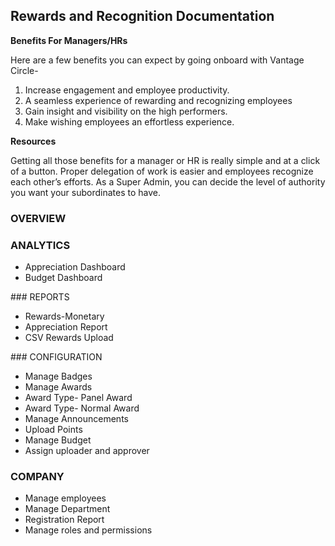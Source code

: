 ## Rewards and Recognition Documentation

**Benefits For Managers/HRs** <br>

Here are a few benefits you can expect by going onboard with Vantage Circle-
<ol>
  <li>Increase engagement and employee productivity.</li>
  <li>A seamless experience of rewarding and recognizing employees</li>
  <li>Gain insight and visibility on the high performers.</li>
  <li>Make wishing employees an effortless experience.</li>
  </ol>


**Resources**

Getting all those benefits for a manager or HR is really simple and at a click of a button. Proper delegation of work is easier and employees recognize each other’s efforts. As a Super Admin, you can decide the level of authority you want your subordinates to have.

### OVERVIEW

### ANALYTICS

<ul>
  <li>Appreciation Dashboard</li>

<li>Budget Dashboard</li>
</ul>
### REPORTS
<ul>
  <li>Rewards-Monetary</li>

<li>Appreciation Report</li>

<li>CSV Rewards Upload</li>
</ul>
### CONFIGURATION
<ul>
  <li>Manage Badges</li>

<li>Manage Awards</li>

<li>Award Type- Panel Award</li>

<li>Award Type- Normal Award</li>

<li>Manage Announcements</li>

<li>Upload Points</li>

<li>Manage Budget</li>

<li>Assign uploader and approver</li>
</ul>

### COMPANY
<ul>

<li>Manage employees</li>

<li>Manage Department</li>

<li>Registration Report</li>

<li>Manage roles and permissions</li>
</ul>

